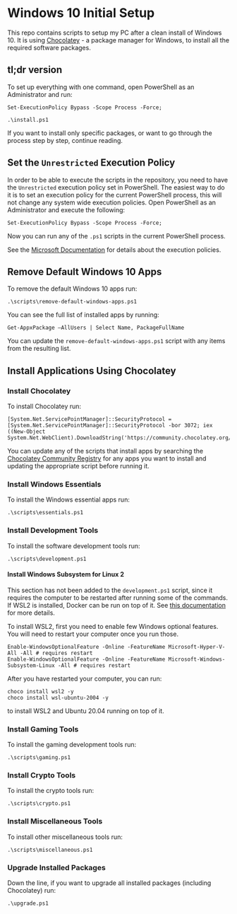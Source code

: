 # Windows 10 Initial Setup

This repo contains scripts to setup my PC after a clean install of Windows 10. It is using [Chocolatey](https://chocolatey.org/) - a package manager for Windows, to install all the required software packages.

## tl;dr version

To set up everything with one command, open PowerShell as an Administrator and run:

```
Set-ExecutionPolicy Bypass -Scope Process -Force;

.\install.ps1
```

If you want to install only specific packages, or want to go through the process step by step, continue reading.

## Set the `Unrestricted` Execution Policy

In order to be able to execute the scripts in the repository, you need to have the `Unrestricted` execution policy set in PowerShell. The easiest way to do it is to set an execution policy for the current PowerShell process, this will not change any system wide execution policies. Open PowerShell as an Administrator and execute the following:

```
Set-ExecutionPolicy Bypass -Scope Process -Force;
```

Now you can run any of the `.ps1` scripts in the current PowerShell process.

See the [Microsoft Documentation](https://docs.microsoft.com/en-us/powershell/module/microsoft.powershell.core/about/about_execution_policies?view=powershell-7.2) for details about the execution policies.

## Remove Default Windows 10 Apps

To remove the default Windows 10 apps run:

```
.\scripts\remove-default-windows-apps.ps1
```

You can see the full list of installed apps by running:

```
Get-AppxPackage –AllUsers | Select Name, PackageFullName
```

You can update the `remove-default-windows-apps.ps1` script with any items from the resulting list.

## Install Applications Using Chocolatey

### Install Chocolatey

To install Chocolatey run:

```
[System.Net.ServicePointManager]::SecurityProtocol = [System.Net.ServicePointManager]::SecurityProtocol -bor 3072; iex ((New-Object System.Net.WebClient).DownloadString('https://community.chocolatey.org/install.ps1'))
```

You can update any of the scripts that install apps by searching the [Chocolatey Community Registry](https://community.chocolatey.org/) for any apps you want to install and updating the appropriate script before running it.

### Install Windows Essentials

To install the Windows essential apps run:

```
.\scripts\essentials.ps1
```

### Install Development Tools

To install the software development tools run:

```
.\scripts\development.ps1
```

#### Install Windows Subsystem for Linux 2

This section has not been added to the `development.ps1` script, since it requires the computer to be restarted after running some of the commands. If WSL2 is installed, Docker can be run on top of it. See [this documentation](https://docs.docker.com/desktop/windows/wsl/) for more details.

To install WSL2, first you need to enable few Windows optional features. You will need to restart your computer once you run those.

```
Enable-WindowsOptionalFeature -Online -FeatureName Microsoft-Hyper-V-All -All # requires restart
Enable-WindowsOptionalFeature -Online -FeatureName Microsoft-Windows-Subsystem-Linux -All # requires restart
```

After you have restarted your computer, you can run:

```
choco install wsl2 -y
choco install wsl-ubuntu-2004 -y
```

to install WSL2 and Ubuntu 20.04 running on top of it.

### Install Gaming Tools

To install the gaming development tools run:

```
.\scripts\gaming.ps1
```

### Install Crypto Tools

To install the crypto tools run:

```
.\scripts\crypto.ps1
```

### Install Miscellaneous Tools

To install other miscellaneous tools run:

```
.\scripts\miscellaneous.ps1
```

### Upgrade Installed Packages

Down the line, if you want to upgrade all installed packages (including Chocolatey) run:

```
.\upgrade.ps1
```
